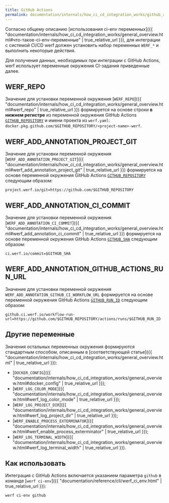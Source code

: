 ```yaml
---
title: GitHub Actions
permalink: documentation/internals/how_ci_cd_integration_works/github_actions.html
---
```


Согласно общему описанию [использования ci-env переменных]({{ "documentation/internals/how_ci_cd_integration_works/general_overview.html#что-такое-ci-env-переменные" | true_relative_url }}), для интеграции с системой CI/CD werf должен установить набор переменных `WERF_*` и выполнить некоторые действия.

Для получения данных, необходимых при интеграции с GitHub Actions, werf использует переменные окружения CI-задания приведенные далее.

## WERF_REPO

Значение для установки переменной окружения [`WERF_REPO`]({{ "documentation/internals/how_ci_cd_integration_works/general_overview.html#werf_repo" | true_relative_url }}) формируется на основе строки **в нижнем регистре** из переменной окружения GitHub Actions [`GITHUB_REPOSITORY`](https://docs.github.com/en/free-pro-team@latest/actions/reference/environment-variables#default-environment-variables) и имени проекта из `werf.yaml`: `docker.pkg.github.com/$GITHUB_REPOSITORY/<project-name>-werf`.

## WERF_ADD_ANNOTATION_PROJECT_GIT

Значение для установки переменной окружения [`WERF_ADD_ANNOTATION_PROJECT_GIT`]({{ "documentation/internals/how_ci_cd_integration_works/general_overview.html#werf_add_annotation_project_git" | true_relative_url }}) формируется на основе переменной окружения GitHub Actions [`GITHUB_REPOSITORY`](https://docs.github.com/en/free-pro-team@latest/actions/reference/environment-variables#default-environment-variables) следующим образом:

```
project.werf.io/git=https://github.com/$GITHUB_REPOSITORY
```

## WERF_ADD_ANNOTATION_CI_COMMIT

Значение для установки переменной окружения [`WERF_ADD_ANNOTATION_CI_COMMIT`]({{ "documentation/internals/how_ci_cd_integration_works/general_overview.html#werf_add_annotation_ci_commit" | true_relative_url }}) формируется на основе переменной окружения GitHub Actions [`GITHUB_SHA`](https://docs.github.com/en/free-pro-team@latest/actions/reference/environment-variables#default-environment-variables) следующим образом:

```
ci.werf.io/commit=$GITHUB_SHA
```

## WERF_ADD_ANNOTATION_GITHUB_ACTIONS_RUN_URL

Значение для установки переменной окружения `WERF_ADD_ANNOTATION_GITHUB_CI_WORKFLOW_URL` формируется на основе переменной окружения GitHub Actions [`GITHUB_RUN_ID`](https://docs.github.com/en/free-pro-team@latest/actions/reference/environment-variables#default-environment-variables) следующим образом:

```
github.ci.werf.io/workflow-run-url=https://github.com/$GITHUB_REPOSITORY/actions/runs/$GITHUB_RUN_ID
```

## Другие переменные

Значения остальных переменных окружения формируются стандартным способом, описанным в [соответствующей статье]({{ "documentation/internals/how_ci_cd_integration_works/general_overview.html" | true_relative_url }}):
 * [`DOCKER_CONFIG`]({{ "documentation/internals/how_ci_cd_integration_works/general_overview.html#docker_config" | true_relative_url }});
 * [`WERF_LOG_COLOR_MODE`]({{ "documentation/internals/how_ci_cd_integration_works/general_overview.html#werf_log_color_mode" | true_relative_url }});
 * [`WERF_LOG_PROJECT_DIR`]({{ "documentation/internals/how_ci_cd_integration_works/general_overview.html#werf_log_project_dir" | true_relative_url }});
 * [`WERF_ENABLE_PROCESS_EXTERMINATOR`]({{ "documentation/internals/how_ci_cd_integration_works/general_overview.html#werf_enable_process_exterminator" | true_relative_url }});
 * [`WERF_LOG_TERMINAL_WIDTH`]({{ "documentation/internals/how_ci_cd_integration_works/general_overview.html#werf_log_terminal_width" | true_relative_url }}).

## Как использовать

Интеграция с GitHub Actions включается указанием параметра `github` в команде [`werf ci-env`]({{ "documentation/reference/cli/werf_ci_env.html" | true_relative_url }}):

```shell
werf ci-env github
```
